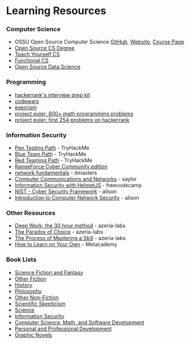 # Learning Resources

### Computer Science

* OSSU Open Source Computer Science [GitHub](https://github.com/ossu/computer-science), [Website](https://ossu.firebaseapp.com/#/), [Course Page](https://ossu.thinkific.com/courses/computer-science-v7)
* [Open Source CS Degree](https://github.com/mvillaloboz/open-source-cs-degree)
* [Teach Yourself CS](https://teachyourselfcs.com/)
* [Functional CS](https://functionalcs.github.io/curriculum/)
* [Open Source Data Science](https://github.com/datasciencemasters/go)

### Programming

* [hackerrank's interview prep kit](https://www.hackerrank.com/interview/interview-preparation-kit)
* [codewars](https://www.codewars.com)
* [exercism](https://exercism.org/tracks)
* [project euler: 800+ math programming problems](https://projecteuler.net/archives)
* [project euler: first 254 problems on hackerrank](https://www.hackerrank.com/contests/projecteuler/challenges)

### Information Security

* [Pen Testing Path](https://tryhackme.com/path-action/pentesting/join) - TryHackMe
* [Blue Team Path](https://tryhackme.com/path-action/blueteam/join) - TryHackMe
* [Red Teaming Path](https://tryhackme.com/path-action/redteaming/join) - TryHackMe
* [RangeForce Cyber Community edition](https://go.rangeforce.com/community-edition-registration)
* [network fundamentals](https://itmasters.edu.au/free-short-course-computer-network-fundamentals/) - itmasters
* [Computer Communications and Networks](https://learn.saylor.org/course/view.php?id=84) - saylor
* [Information Security with HelmetJS](https://www.freecodecamp.org/learn/information-security/) - freecodecamp
* [NIST - Cyber Security Framework](https://alison.com/course/nist-cyber-security-framework-csf-foundation) - alison
* [Introduction to Computer Network Security](https://alison.com/course/introduction-to-computer-network-security-revised) - alison


### Other Resources

* [Deep Work: the 30 hour method](https://azeria-labs.com/the-importance-of-deep-work-the-30-hour-method-for-learning-a-new-skill/) - azeria-labs
* [The Paradox of Choice](https://azeria-labs.com/paradox-of-choice/) - azeria-labs
* [The Process of Mastering a Skill](https://azeria-labs.com/the-process-of-mastering-a-skill/) - azeria-labs
* [How to Learn on Your Own](https://metacademy.org/roadmaps/rgrosse/learn_on_your_own) - Metacademy

### Book Lists

* [Science Fiction and Fantasy](http://jackwatt.com/sff)
* [Other Fiction](http://jackwatt.com/fiction)
* [History](http://jackwatt.com/history)
* [Philosophy](http://jackwatt.com/philosophy)
* [Other Non-Fiction](http://jackwatt.com/nonfiction)
* [Scientific Skepticism](http://jackwatt.com/skepticism)
* [Science](http://jackwatt.com/science)
* [Information Security](http://jackwatt.com/infosec)
* [Computer Science, Math, and Software Development](http://jackwatt.com/cs)
* [Personal and Professional Development](http://jackwatt.com/career)
* [Graphic Novels](http://jackwatt.com/gn)
